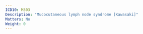 ```yaml
---
ICD10: M303
Description: "Mucocutaneous lymph node syndrome [Kawasaki]"
Matters: No
Weight: 0
---
```

